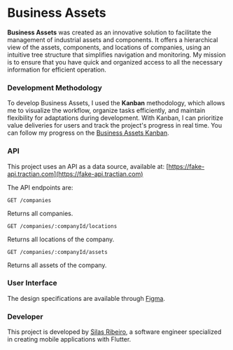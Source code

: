 # Business Assets

**Business Assets** was created as an innovative solution to facilitate the management of industrial assets and components. It offers a hierarchical view of the assets, components, and locations of companies, using an intuitive tree structure that simplifies navigation and monitoring. My mission is to ensure that you have quick and organized access to all the necessary information for efficient operation.

### Development Methodology

To develop Business Assets, I used the **Kanban** methodology, which allows me to visualize the workflow, organize tasks efficiently, and maintain flexibility for adaptations during development. With Kanban, I can prioritize value deliveries for users and track the project's progress in real time. You can follow my progress on the [Business Assets Kanban](https://github.com/users/pretodev/projects/3).

### API

This project uses an API as a data source, available at: [https://fake-api.tractian.com](https://fake-api.tractian.com)

The API endpoints are:

```http
GET /companies
```
Returns all companies.

```http
GET /companies/:companyId/locations
```
Returns all locations of the company.

```http
GET /companies/:companyId/assets
```
Returns all assets of the company.

### User Interface

The design specifications are available through [Figma](https://www.figma.com/file/IP50SSLkagXsUNWiZj0PjP/%5BCareers%5D-Flutter-Challenge-v2?type=design&node-id=0%3A1&mode=design&t=puUgGuBG9v8leaSQ-1).

### Developer

This project is developed by [Silas Ribeiro](https://github.com/pretodev), a software engineer specialized in creating mobile applications with Flutter.


